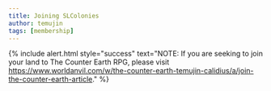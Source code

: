 ```yaml
---
title: Joining SLColonies
author: temujin
tags: [membership]
---
```


{% include alert.html style="success" text="NOTE: If you are seeking to join your land to The Counter Earth RPG, please visit https://www.worldanvil.com/w/the-counter-earth-temujin-calidius/a/join-the-counter-earth-article." %}
